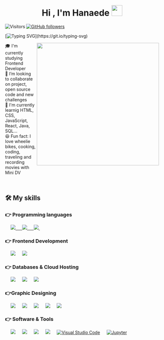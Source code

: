 
<h1 align="center"><b>Hi , I'm Hanaede </b><img src="https://media.giphy.com/media/hvRJCLFzcasrR4ia7z/giphy.gif" width="35"></h1>  
<!--  -->

![Visitors](https://api.visitorbadge.io/api/visitors?path=https%3A%2F%2Fgithub.com%2FHanaede%2FHanaede&label=Visitors&labelColor=%23f4f5f5&countColor=%23202222&style=flat-square&labelStyle=lower) [![GitHub followers](https://img.shields.io/github/followers/Hanaede.svg?style=social&label=Follow)](https://github.com/Hanaede?tab=followers)
<br/>

[![Typing SVG](https://readme-typing-svg.demolab.com?font=Roboto&weight=700&size=40&duration=2500&pause=1000&color=BE97C6&background=85FF4000&center=true&vCenter=true&width=1000&lines=Frontend+Developer+student;Learning+HTML%2C+CSS%2C+JS%2C+React%2C+Java%2C+Sql...)](https://git.io/typing-svg)



<img align="right" width="400" height="400" src="https://github.com/Hanaede/Hanaede/assets/115145469/839bdc72-b19b-4458-bcb8-f2217a30406a">  

🎓 I'm currently studying Frontend Developer  
🤝 I’m looking to collaborate on project, open source code and new challenges  
📓 I'm currently learnig HTML, CSS, JavaScript, React, Java, SQL...    
😆 Fun fact: I love wheelie bikes, cooking, coding, traveling and recording movies with Mini DV

<br/>

## 🛠️ My skills

### 👉 Programming languages

<p align="left"> 
  &emsp;
  <a href="https://developer.mozilla.org/en-US/docs/Web/JavaScript" target="_blank"> 
     <img src="https://img.shields.io/badge/JavaScript-323330?style=for-the-badge&logo=javascript&logoColor=F7DF1E">
  &emsp;
     <img src="https://img.shields.io/badge/java-%23ED8B00.svg?style=for-the-badge&logo=openjdk&logoColor=white">
  &emsp;  
   <a href="https://www.python.org" target="_blank">
    <img src="https://img.shields.io/badge/Python-FFD43B?style=for-the-badge&logo=python&logoColor=blue">
  </a>
  &emsp;
</p>

### 👉 Frontend Development
<p align="left"> 
  &emsp; 
  <img src="https://img.shields.io/badge/HTML5-E34F26?style=for-the-badge&logo=html5&logoColor=white"> 
  &emsp;
  <img src="https://img.shields.io/badge/CSS3-1572B6?style=for-the-badge&logo=css3&logoColor=white">
   &emsp;
</p>

### 👉 Databases & Cloud Hosting
<p align="left">
  &emsp;
    <img src="https://img.shields.io/badge/MySQL-005C84?style=for-the-badge&logo=mysql&logoColor=white">
  &emsp;
    <img src="https://img.shields.io/badge/SQLite-07405E?style=for-the-badge&logo=sqlite&logoColor=white">
  &emsp;
    <img src="https://img.shields.io/badge/PostgreSQL-316192?style=for-the-badge&logo=postgresql&logoColor=white">
  &emsp;
 </p>
  
### 👉Graphic Designing
<p align="left">
  &emsp;
  <img src="https://img.shields.io/badge/Adobe%20Illustrator-FF9A00?style=for-the-badge&logo=adobe%20illustrator&logoColor=white">
  &emsp;
  <img src="https://img.shields.io/badge/Adobe%20InDesign-FF3366?style=for-the-badge&logo=Adobe%20InDesign&logoColor=white">
  &emsp;
  <img src="https://img.shields.io/badge/Adobe%20Lightroom-31A8FF?style=for-the-badge&logo=Adobe%20Lightroom&logoColor=white">
  &emsp;
  <img src="https://img.shields.io/badge/Adobe%20Premiere%20Pro-9999FF?style=for-the-badge&logo=Adobe%20Premiere%20Pro&logoColor=white">
  &emsp;
  <img src="https://img.shields.io/badge/Figma-F24E1E?style=for-the-badge&logo=figma&logoColor=white">
 </p>

 ### 👉 Software & Tools
 
<p>
  &emsp;
    <img src="https://img.shields.io/badge/Adobe%20Creative%20Cloud-DA1F26?style=for-the-badge&logo=Adobe%20Creative%20Cloud&logoColor=white">
  &emsp;
    <img src="https://img.shields.io/badge/Codepen-000000?style=for-the-badge&logo=codepen&logoColor=white">
  &emsp;
    <img src="https://img.shields.io/badge/GIT-E44C30?style=for-the-badge&logo=git&logoColor=white">
  &emsp;
  <img  src="https://img.shields.io/badge/IntelliJ_IDEA-000000.svg?style=for-the-badge&logo=intellij-idea&logoColor=white">
  &emsp;
    <a href="#"><img alt="Visual Studio Code" src="https://img.shields.io/badge/Visual_Studio_Code-0078D4?style=for-the-badge&logo=visual%20studio%20code&logoColor=white"></a>
  &emsp;
    <a href="#"><img alt="Jupyter" src="https://img.shields.io/badge/Jupyter-F37626.svg?&style=for-the-badge&logo=Jupyter&logoColor=white"></a>
  &emsp;
</p>

<br/>
